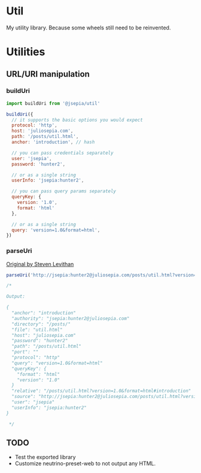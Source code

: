 # Util

My utility library. Because some wheels still need to be reinvented.

# Utilities

## URL/URI manipulation

### buildUri

```js
import buildUri from '@jsepia/util'

buildUri({
  // it supports the basic options you would expect
  protocol: 'http',
  host: 'juliosepia.com',
  path: '/posts/util.html',
  anchor: 'introduction', // hash

  // you can pass credentials separately
  user: 'jsepia',
  password: 'hunter2',

  // or as a single string
  userInfo: 'jsepia:hunter2',

  // you can pass query params separately
  queryKey: {
    version: '1.0',
    format: 'html'
  },

  // or as a single string
  query: 'version=1.0&format=html',
})
```

### parseUri

[Original by Steven Levithan](http://blog.stevenlevithan.com/archives/parseuri)

```js
parseUri('http://jsepia:hunter2@juliosepia.com/posts/util.html?version=1.0&format=html#introduction')

/*

Output:

{
  "anchor": "introduction"
  "authority": "jsepia:hunter2@juliosepia.com"
  "directory": "/posts/"
  "file": "util.html"
  "host": "juliosepia.com"
  "password": "hunter2"
  "path": "/posts/util.html"
  "port": ""
  "protocol": "http"
  "query": "version=1.0&format=html"
  "queryKey": {
    "format": "html"
    "version": "1.0"
  }
  "relative": "/posts/util.html?version=1.0&format=html#introduction"
  "source": "http://jsepia:hunter2@juliosepia.com/posts/util.html?version=1.0&format=html#introduction"
  "user": "jsepia"
  "userInfo": "jsepia:hunter2"
}

 */
```

## TODO

* Test the exported library
* Customize neutrino-preset-web to not output any HTML.
